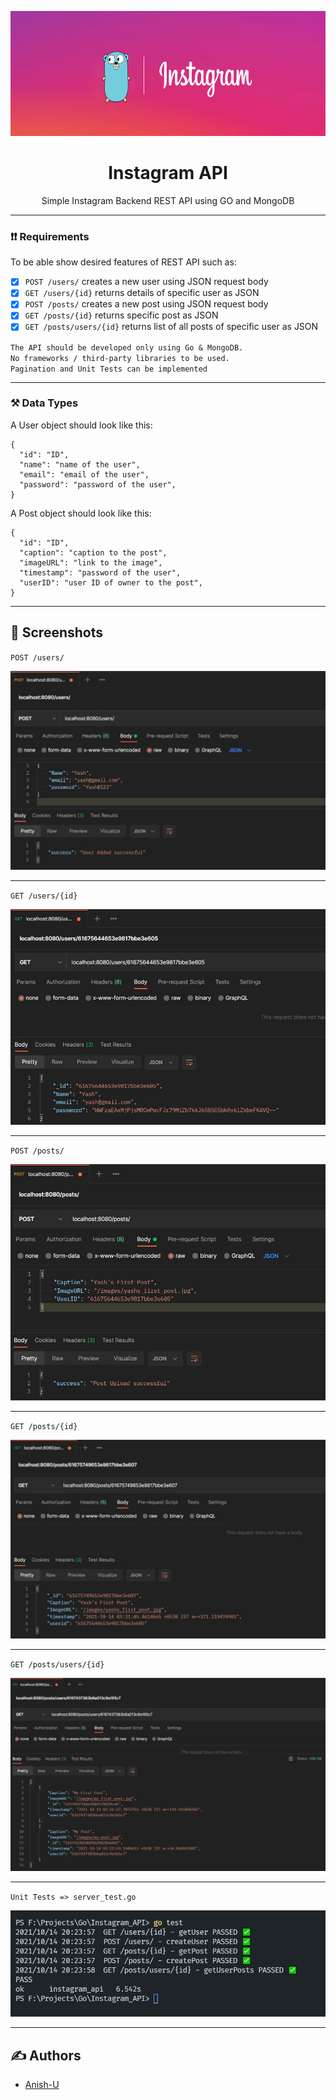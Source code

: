 <p align="center">
  <a href="" rel="noopener">
 <img height=200px src="https://raw.githubusercontent.com/ahmdrz/goinsta/v1/resources/goinsta-image.png" alt="Project logo"></a>
</p>

<h1 align="center">Instagram API</h1>

<p align="center"> Simple Instagram Backend REST API using GO and MongoDB</p>

---

### ❗❗ Requirements

To be able show desired features of REST API such as:

* [x] `POST /users/` creates a new user using JSON request body
* [x] `GET /users/{id}` returns details of specific user as JSON
* [x] `POST /posts/` creates a new post using JSON request body
* [x] `GET /posts/{id}` returns specific post as JSON
* [x] `GET /posts/users/{id}` returns list of all posts of specific user as JSON

`The API should be developed only using Go & MongoDB.` <br> 
`No frameworks / third-party libraries to be used.`
<br> 
`Pagination and Unit Tests can be implemented`

---

### ⚒ Data Types

A User object should look like this:
```
{
  "id": "ID",
  "name": "name of the user",
  "email": "email of the user",
  "password": "password of the user",
}
```

A Post object should look like this:
```
{
  "id": "ID",
  "caption": "caption to the post",
  "imageURL": "link to the image",
  "timestamp": "password of the user",
  "userID": "user ID of owner to the post",
}
```

---

## 📸 Screenshots

`POST /users/`

<img src="https://raw.githubusercontent.com/Anish-U/Instagram_API/master/images/createUser_POST.jpg" alt="Project logo">

---

`GET /users/{id}`

<img src="https://raw.githubusercontent.com/Anish-U/Instagram_API/master/images/getUser_GET.jpg" alt="Project logo">

---

`POST /posts/`

<img src="https://raw.githubusercontent.com/Anish-U/Instagram_API/master/images/createPost_POST.jpg" alt="Project logo">

---

`GET /posts/{id}`

<img src="https://raw.githubusercontent.com/Anish-U/Instagram_API/master/images/getPost_GET.jpg" alt="Project logo">

---

`GET /posts/users/{id}`

<img src="https://raw.githubusercontent.com/Anish-U/Instagram_API/master/images/getUserPosts_GET.jpg" alt="Project logo">

---

`Unit Tests => server_test.go`

<img src="https://raw.githubusercontent.com/Anish-U/Instagram_API/master/images/unitTests.jpg" alt="Project logo">

---

## ✍️ Authors

- [Anish-U](https://github.com/anish-u)